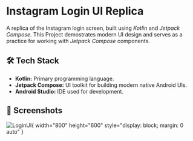 # Instagram Login UI Replica
A replica of the Instagram login screen, built using *Kotlin* and *Jetpack Compose.*
This Project demostrates modern UI design and serves as a practice for working with *Jetpack Compose* components.

## 🛠 Tech Stack
* **Kotlin:** Primary programming language.
* **Jetpack Compose:** UI toolkit for building modern native Android UIs.
* **Android Studio:** IDE used for development.

## 📸 Screenshots
![LoginUI](https://github.com/user-attachments/assets/36912d09-cafe-416a-a33a-5e84b5b03f32){ width="800" height="600" style="display: block; margin: 0 auto" }
